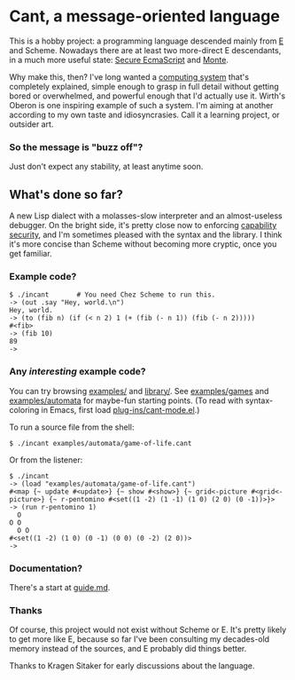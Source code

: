 # Cant, a message-oriented language

This is a hobby project: a programming language descended mainly from
[E](http://erights.org/) and Scheme. Nowadays there are at least two
more-direct E descendants, in a much more useful state: [Secure
EcmaScript](https://github.com/Agoric/SES) and
[Monte](https://monte.readthedocs.io/en/latest/).

Why make this, then? I've long wanted a [computing
system](https://github.com/darius/cant/blob/master/system-goals.md)
that's completely explained, simple enough to grasp in full detail
without getting bored or overwhelmed, and powerful enough that I'd
actually use it. Wirth's Oberon is one inspiring example of such a
system. I'm aiming at another according to my own taste and
idiosyncrasies. Call it a learning project, or outsider art.

### So the message is "buzz off"?

Just don't expect any stability, at least anytime soon.

## What's done so far?

A new Lisp dialect with a molasses-slow interpreter and an
almost-useless debugger. On the bright side, it's pretty close now to
enforcing [capability
security](http://habitatchronicles.com/2017/05/what-are-capabilities/),
and I'm sometimes pleased with the syntax and the library. I think
it's more concise than Scheme without becoming more cryptic, once you
get familiar.

### Example code?

```
$ ./incant       # You need Chez Scheme to run this.
-> (out .say "Hey, world.\n")
Hey, world.
-> (to (fib n) (if (< n 2) 1 (+ (fib (- n 1)) (fib (- n 2)))))
#<fib>
-> (fib 10)
89
-> 
```

### Any *interesting* example code?

You can try browsing
[examples/](https://github.com/darius/cant/tree/master/examples) and
[library/](https://github.com/darius/cant/tree/master/library). See
[examples/games](https://github.com/darius/cant/tree/master/examples/games) and
[examples/automata](https://github.com/darius/cant/tree/master/examples/automata)
for maybe-fun starting points. (To read with syntax-coloring in Emacs,
first load
[plug-ins/cant-mode.el](https://github.com/darius/cant/blob/master/plug-ins/cant-mode.el).)

To run a source file from the shell:

```
$ ./incant examples/automata/game-of-life.cant
```

Or from the listener:

```
$ ./incant
-> (load "examples/automata/game-of-life.cant")
#<map {~ update #<update>} {~ show #<show>} {~ grid<-picture #<grid<-picture>} {~ r-pentomino #<set((1 -2) (1 -1) (1 0) (2 0) (0 -1))>}>
-> (run r-pentomino 1)
  O   
O O   
  O O 
#<set((1 -2) (1 0) (0 -1) (0 0) (0 -2) (2 0))>
-> 
```

### Documentation?

There's a start at
[guide.md](https://github.com/darius/cant/blob/master/guide.md).

### Thanks

Of course, this project would not exist without Scheme or E. It's
pretty likely to get more like E, because so far I've been consulting
my decades-old memory instead of the sources, and E probably did
things better.

Thanks to Kragen Sitaker for early discussions about the language.
